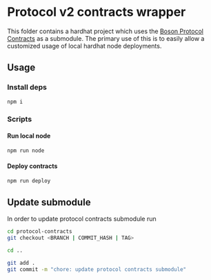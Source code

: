 # Protocol v2 contracts wrapper

This folder contains a hardhat project which uses the [Boson Protocol Contracts](https://github.com/bosonprotocol/boson-protocol-contracts) as a submodule.
The primary use of this is to easily allow a customized usage of local hardhat node deployments.

## Usage

### Install deps

```bash
npm i
```

### Scripts

#### Run local node

```bash
npm run node
```

#### Deploy contracts

```bash
npm run deploy
```

## Update submodule

In order to update protocol contracts submodule run

```bash
cd protocol-contracts
git checkout <BRANCH | COMMIT_HASH | TAG>

cd ..

git add .
git commit -m "chore: update protocol contracts submodule"
```
